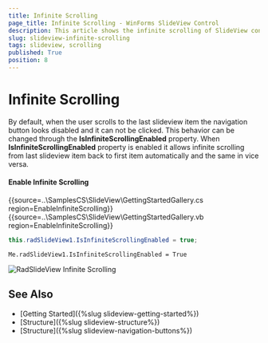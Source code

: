 ```yaml
---
title: Infinite Scrolling
page_title: Infinite Scrolling - WinForms SlideView Control
description: This article shows the infinite scrolling of SlideView control.
slug: slideview-infinite-scrolling
tags: slideview, scrolling
published: True
position: 8
---
```


# Infinite Scrolling

By default, when the user scrolls to the last slideview item the navigation button looks disabled and it can not be clicked. This behavior can be changed through the **IsInfiniteScrollingEnabled** property.  When **IsInfiniteScrollingEnabled** property is enabled it allows infinite scrolling from last slideview item back to first item automatically and the same in vice versa.


#### Enable Infinite Scrolling

{{source=..\SamplesCS\SlideView\GettingStartedGallery.cs region=EnableInfiniteScrolling}} 
{{source=..\SamplesCS\SlideView\GettingStartedGallery.vb region=EnableInfiniteScrolling}}

````C#
this.radSlideView1.IsInfiniteScrollingEnabled = true;

````
````VB.NET
Me.radSlideView1.IsInfiniteScrollingEnabled = True

```` 


![RadSlideView Infinite Scrolling](images/slideview-infinite-scrolling.gif)

## See Also

* [Getting Started]({%slug slideview-getting-started%})
* [Structure]({%slug slideview-structure%})
* [Structure]({%slug slideview-navigation-buttons%})